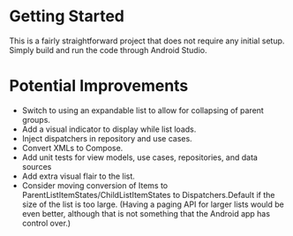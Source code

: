 # Getting Started
This is a fairly straightforward project that does not require any initial setup.  Simply build and run the code through Android Studio.

# Potential Improvements
- Switch to using an expandable list to allow for collapsing of parent groups.
- Add a visual indicator to display while list loads.
- Inject dispatchers in repository and use cases.
- Convert XMLs to Compose.
- Add unit tests for view models, use cases, repositories, and data sources
- Add extra visual flair to the list.
- Consider moving conversion of Items to ParentListItemStates/ChildListItemStates to Dispatchers.Default if the size of the list is too large.  (Having a paging API for larger lists would be even better, although that is not something that the Android app has control over.)
